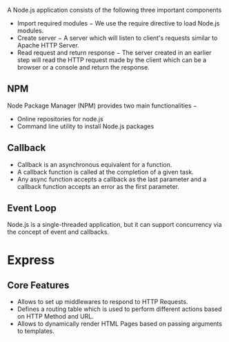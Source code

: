 A Node.js application consists of the following three important components
* Import required modules − We use the require directive to load Node.js modules.
* Create server − A server which will listen to client's requests similar to Apache HTTP Server.
* Read request and return response − The server created in an earlier step will read the HTTP request made by the client which can be a browser or a console and return the response.

## NPM
Node Package Manager (NPM) provides two main functionalities −
* Online repositories for node.js
* Command line utility to install Node.js packages

## Callback
* Callback is an asynchronous equivalent for a function.
* A callback function is called at the completion of a given task.
* Any async function accepts a callback as the last parameter and a callback function accepts an error as the first parameter. 

## Event Loop
Node.js is a single-threaded application, but it can support concurrency via the concept of event and callbacks.

# Express

## Core Features

* Allows to set up middlewares to respond to HTTP Requests.
* Defines a routing table which is used to perform different actions based on HTTP Method and URL.
* Allows to dynamically render HTML Pages based on passing arguments to templates.
